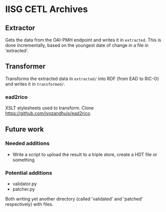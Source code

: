 # IISG CETL Archives

## Extractor
Gets the data from the OAI-PMH endpoint and writes it in `extracted`. This is done incrementally, based on the youngest date of change in a file in 'extracted'.

## Transformer
Transforms the extracted data in `extracted/` into RDF (from EAD to RiC-O) and writes it in `transformed/`.

### ead2rico
XSLT stylesheets used to transform. Clone https://github.com/ivozandhuis/ead2rico.

## Future work

### Needed additions
* Write a script to upload the result to a triple store, create a HDT file or something

### Potential additions
* validator.py
* patcher.py

Both writing yet another directory (called 'validated' and 'patched' respectively) with files.